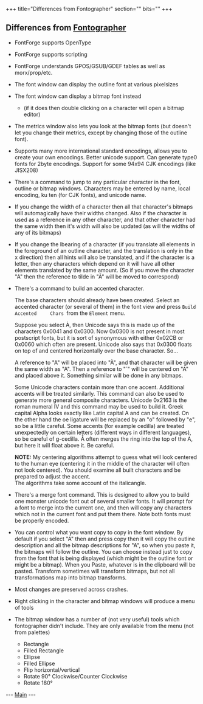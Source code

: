 +++
title="Differences from Fontographer"
section=""
bits=""
+++


Differences from [Fontographer](http://www.macromedia.com/software/fontographer/)
---------------------------------------------------------------------------------

-   FontForge supports OpenType
-   FontForge supports scripting
-   FontForge understands GPOS/GSUB/GDEF tables as well as
    morx/prop/etc.
-   The font window can display the outline font at various pixelsizes
-   The font window can display a bitmap font instead
    -   (if it does then double clicking on a character will open a
        bitmap editor)

-   The metrics window also lets you look at the bitmap fonts (but
    doesn't let you change their metrics, except by changing those of
    the outline font).
-   Supports many more international standard encodings, allows you to
    create your own encodings. Better unicode support. Can generate
    type0 fonts for 2byte encodings. Support for some 94x94 CJK
    encodings (like JISX208)
-   There's a command to jump to any particular character in the font,
    outline or bitmap windows. Characters may be entered by name, local
    encoding, ku ten (for CJK fonts), and unicode name.
-   If you change the width of a character then all that character's
    bitmaps will automagically have their widths changed. Also if the
    character is used as a reference in any other character, and that
    other character had the same width then it's width will also be
    updated (as will the widths of any of its bitmaps)
-   If you change the lbearing of a character (if you translate all
    elements in the foreground of an outline character, and the
    translation is only in the x direction) then all hints will also be
    translated, and if the character is a letter, then any characters
    which depend on it will have all other elements translated by the
    same amount. (So if you move the character "A" then the reference to
    tilde in "Ã" will be moved to correspond)
-   There's a command to build an accented character.

    The base characters should already have been created. Select an
    accented character (or several of them) in the font view and press
    `Build Accented     Chars `from the `Element` menu.

    Suppose you select À, then Unicode says this is made up of the
    characters 0x0041 and 0x0300. Now 0x0300 is not present in most
    postscript fonts, but it is sort of synonymous with either 0x02CB or
    0x0060 which often are present. Unicode also says that 0x0300 floats
    on top of and centered horizontally over the base character. So...

    A reference to "A" will be placed into "À", and that character will
    be given the same width as "A". Then a reference to "\`" will be
    centered on "A" and placed above it. Something similar will be done
    in any bitmaps.

    Some Unicode characters contain more than one accent. Additional
    accents will be treated similarly. This command can also be used to
    generate more general composite characters. Unicode 0x2163 is the
    roman numeral IV and this command may be used to build it. Greek
    capital Alpha looks exactly like Latin capital A and can be created.
    On the other hand the oe ligature will be replaced by an "o"
    followed by "e", so be a little careful. Some accents (for example
    cedilla) are treated unexpectedly on certain letters (different ways
    in different languages), so be careful of g-cedilla. Å often merges
    the ring into the top of the A, but here it will float above it. Be
    careful.

    **NOTE:** My centering algorithms attempt to guess what will look
    centered to the human eye (centering it in the middle of the
    character will often not look centered). You should examine all
    built characters and be prepared to adjust the accent.\
     The algorithms take some account of the italicangle.

-   There's a merge font command. This is designed to allow you to build
    one monster unicode font out of several smaller fonts. It will
    prompt for a font to merge into the current one, and then will copy
    any characters which not in the current font and put them there.
    Note both fonts must be properly encoded.
-   You can control what you want copy to copy in the font window. By
    default if you select "A" then and press copy then it will copy the
    outline description and all the bitmap descriptions for "A", so when
    you paste it, the bitmaps will follow the outline. You can choose
    instead just to copy from the font that is being displayed (which
    might be the outline font or might be a bitmap). When you Paste,
    whatever is in the clipboard will be pasted.
    Transform sometimes will transform bitmaps, but not all
    transformations map into bitmap transforms.
-   Most changes are preserved across crashes.
-   Right clicking in the character and bitmap windows will produce a
    menu of tools
-   The bitmap window has a number of (not very useful) tools which
    fontographer didn't include. They are only available from the menu
    (not from palettes)
    -   Rectangle
    -   Filled Rectangle
    -   Ellipse
    -   Filled Ellipse
    -   Flip horizontal/vertical
    -   Rotate 90° Clockwise/Counter Clockwise
    -   Rotate 180°

--- [Main](index.html) ---
